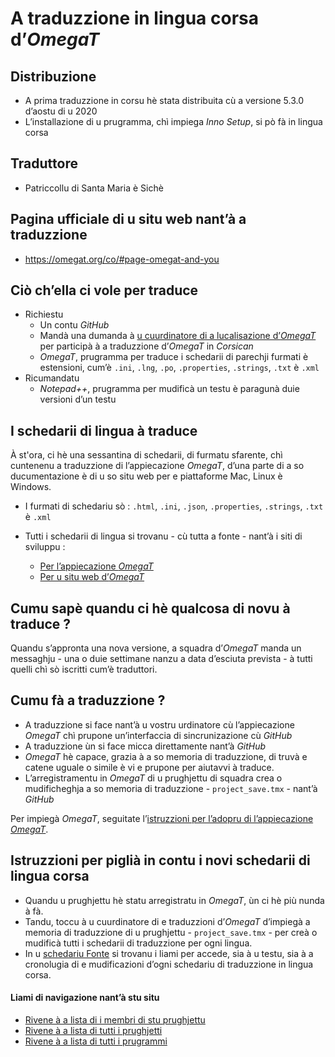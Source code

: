 # A traduzzione in lingua corsa d’_OmegaT_

## Distribuzione
- A prima traduzzione in corsu hè stata distribuita cù a versione 5.3.0 d’aostu di u 2020
- L’installazione di u prugramma, chì impiega _Inno Setup_, si pò fà in lingua corsa

## Traduttore
- Patriccollu di Santa Maria è Sichè

## Pagina ufficiale di u situ web nant’à a traduzzione
- https://omegat.org/co/#page-omegat-and-you

## Ciò ch’ella ci vole per traduce
- Richiestu
  - Un contu _GitHub_
  - Mandà una dumanda à [u cuurdinatore di a lucalisazione d’_OmegaT_](mailto:localization@omegat.org) per participà à a traduzzione d’_OmegaT_ in _Corsican_
  - _OmegaT_, prugramma per traduce i schedarii di parechji furmati è estensioni, cum’è `.ini`, `.lng`, `.po`, `.properties`, `.strings`, `.txt` è `.xml`
- Ricumandatu
  - _Notepad++_, prugramma per mudificà un testu è paragunà duie versioni d’un testu

## I schedarii di lingua à traduce

À st'ora, ci hè una sessantina di schedarii, di furmatu sfarente, chì cuntenenu a traduzzione di l’appiecazione _OmegaT_, d’una parte di a so ducumentazione è di u so situ web per e piattaforme Mac, Linux è Windows.

- I furmati di schedariu sò : `.html`, `.ini`, `.json`, `.properties`, `.strings`, `.txt` è `.xml`

- Tutti i schedarii di lingua si trovanu - cù tutta a fonte - nant’à i siti di sviluppu :
  - [Per l’appiecazione _OmegaT_](https://github.com/omegat-org/omegat)
  - [Per u situ web d’_OmegaT_](https://github.com/omegat-org/omegat-website)

## Cumu sapè quandu ci hè qualcosa di novu à traduce ?

Quandu s’appronta una nova versione, a squadra d’_OmegaT_ manda un messaghju - una o duie settimane nanzu a data d’esciuta prevista - à tutti quelli chì sò iscritti cum’è traduttori.

## Cumu fà a traduzzione ?

- A traduzzione si face nant’à u vostru urdinatore cù l’appiecazione _OmegaT_ chì prupone un’interfaccia di sincrunizazione cù _GitHub_
- A traduzzione ùn si face micca direttamente nant’à _GitHub_
- _OmegaT_ hè capace, grazia à a so memoria di traduzzione, di truvà e catene uguale o simile è vi e prupone per aiutavvi à traduce.
- L’arregistramentu in _OmegaT_ di u prughjettu di squadra crea o mudificheghja a so memoria di traduzzione - `project_save.tmx` - nant’à _GitHub_

Per impiegà _OmegaT_, seguitate l’[istruzzioni per l’adopru di l’appiecazione _OmegaT_](OmegaT.md).

## Istruzzioni per piglià in contu i novi schedarii di lingua corsa

- Quandu u prughjettu hè statu arregistratu in _OmegaT_, ùn ci hè più nunda à fà.
- Tandu, toccu à u cuurdinatore di e traduzzioni d’_OmegaT_ d’impiegà a memoria di traduzzione di u prughjettu - `project_save.tmx` - per creà o mudificà tutti i schedarii di traduzzione per ogni lingua.
- In u [schedariu Fonte](Fonte.md) si trovanu i liami per accede, sia à u testu, sia à a cronolugia di e mudificazioni d’ogni schedariu di traduzzione in lingua corsa.

#### Liami di navigazione nant’à stu situ
- [Rivene à a lista di i membri di stu prughjettu](./)
- [Rivene à a lista di tutti i prughjetti](../)
- [Rivene à a lista di tutti i prugrammi](../../../../#readme)
